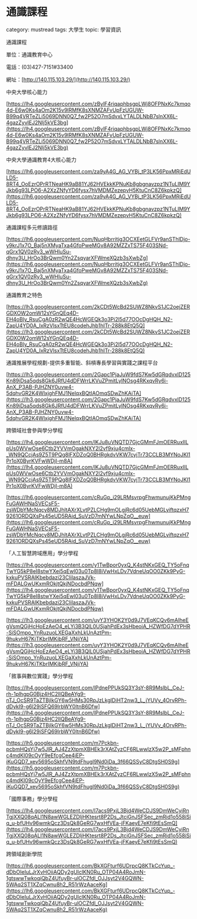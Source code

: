 # 通識課程

category: mustread
tags: 大學生
topic: 學習資訊

通識課程

單位：通識教育中心

電話：(03)427-7151#33400

網址：[http://140.115.103.29/](http://140.115.103.29/)

中央大學核心能力

[https://lh4.googleusercontent.com/zBylF4riqaphbsgpLWj8OFPNxKc7kmqo4d-E6w0Ks4aOm2K15v9lRMfK8sXNMZAFvUpFzUGUW-B99q4VRTeZLi5069DNN0Q7_fw2P52O7mSdvxLYTALDLNbB7slnXX6L-4gazZyvIEJ2Nlj5kVE3bg](https://lh4.googleusercontent.com/zBylF4riqaphbsgpLWj8OFPNxKc7kmqo4d-E6w0Ks4aOm2K15v9lRMfK8sXNMZAFvUpFzUGUW-B99q4VRTeZLi5069DNN0Q7_fw2P52O7mSdvxLYTALDLNbB7slnXX6L-4gazZyvIEJ2Nlj5kVE3bg)

中央大學通識教育4大核心能力

[https://lh6.googleusercontent.com/za9yA4G_AG_VYBj_tP3LK56PpxMRjEdULD5-8RT4_OoEzrOPrRTNeaHK9aB81YJ62HVEkkKPNuKb8gbgnavzpz1NTuLIM9YJkb6g93LPO6-A2XzZNfyYD6fysx7hVMDMZezepvH5KtuCnC8Z6kpkzQ](https://lh6.googleusercontent.com/za9yA4G_AG_VYBj_tP3LK56PpxMRjEdULD5-8RT4_OoEzrOPrRTNeaHK9aB81YJ62HVEkkKPNuKb8gbgnavzpz1NTuLIM9YJkb6g93LPO6-A2XzZNfyYD6fysx7hVMDMZezepvH5KtuCnC8Z6kpkzQ)

通識課程多元修讀路徑

[https://lh6.googleusercontent.com/NuqHbrritjg3OCXEetGLFVr9anSThlDjo-y9krJ1x7O_Baj5nXMyaTxa4GfoPweMGv8A92MZZxTS75F403SNd-qGrx1QV0zRy3_wWHIuSu-dhny3U_HrOo3BrQwm0Yn2ZsqyarXFWmeXQzb3sXwbZg](https://lh6.googleusercontent.com/NuqHbrritjg3OCXEetGLFVr9anSThlDjo-y9krJ1x7O_Baj5nXMyaTxa4GfoPweMGv8A92MZZxTS75F403SNd-qGrx1QV0zRy3_wWHIuSu-dhny3U_HrOo3BrQwm0Yn2ZsqyarXFWmeXQzb3sXwbZg)

通識教育之特色

[https://lh3.googleusercontent.com/2kCDt5WcBd2SUWZ8NkvS1JC2oejZERGDXOW2omW12sYGnQEq4D-EH4oBly_RsuCgA0zR2wQE4HcWGEQk3o3Pi2l5d77OOcDgHQH_N2-ZapU4YD0A_IxRzVlsxTtEU8codehJhb1hITr-288k8EtQ5Q](https://lh3.googleusercontent.com/2kCDt5WcBd2SUWZ8NkvS1JC2oejZERGDXOW2omW12sYGnQEq4D-EH4oBly_RsuCgA0zR2wQE4HcWGEQk3o3Pi2l5d77OOcDgHQH_N2-ZapU4YD0A_IxRzVlsxTtEU8codehJhb1hITr-288k8EtQ5Q)

通識推展學程規劃-提供多重智能、斜槓專長學習與實踐之課程平台

[https://lh3.googleusercontent.com/2Gapc1PjaJuW9fdS7Kw5dGRqdvxlD125Kn89iDsa5qds8Gk6JRfU4dDFWrrLKVuZPmitLylNOsg4RKxqvRy6i-AnX_P3AB-PJHZNY0uvw4-5dqhvGR2K4WlxjghFMJ1NelqxBQtIAOmqSDwZhKAiTA](https://lh3.googleusercontent.com/2Gapc1PjaJuW9fdS7Kw5dGRqdvxlD125Kn89iDsa5qds8Gk6JRfU4dDFWrrLKVuZPmitLylNOsg4RKxqvRy6i-AnX_P3AB-PJHZNY0uvw4-5dqhvGR2K4WlxjghFMJ1NelqxBQtIAOmqSDwZhKAiTA)

跨領域社會參與學分學程

[https://lh4.googleusercontent.com/lKJu8uVNQTD7GjcGMmFJmOERRuxIILpUs0WVwOse6Ctb2YVVmOgakNXY2l2vf9xju4cmlx-_WN9QCcjAs9Z5T9PQg8lFXDZoQ0BHRgkdvVKW7cyjTr73CCLB3MYNoJKl1Pr1oX0ByrKVFwWDjI-m8A](https://lh4.googleusercontent.com/lKJu8uVNQTD7GjcGMmFJmOERRuxIILpUs0WVwOse6Ctb2YVVmOgakNXY2l2vf9xju4cmlx-_WN9QCcjAs9Z5T9PQg8lFXDZoQ0BHRgkdvVKW7cyjTr73CCLB3MYNoJKl1Pr1oX0ByrKVFwWDjI-m8A)

[https://lh6.googleusercontent.com/cRuGp_i29LRMsvrpgFhwmunujKkPMngFuGAWHNaSVECsF5-zsWDbYMcNqcy8MDJhltAXrXLvtPZLCHg9mOLgjRc6d05UebMGLyiftqzxH79261ORDQXsPs45eUD5RAid_SuVzD7mNYwLNpZqO__euw](https://lh6.googleusercontent.com/cRuGp_i29LRMsvrpgFhwmunujKkPMngFuGAWHNaSVECsF5-zsWDbYMcNqcy8MDJhltAXrXLvtPZLCHg9mOLgjRc6d05UebMGLyiftqzxH79261ORDQXsPs45eUD5RAid_SuVzD7mNYwLNpZqO__euw)

「人工智慧跨域應用」學分學程

[https://lh4.googleusercontent.com/y1TwBpor0yxQ_K4stNKxGEQ_TY5oFnqTwYG5kP8eI8stwYXei5qEwl03u0Tp8I8iVwHxLDv7VdneUqOO0ZKk9PyG-kxkuPVSRAIKbebdazi23CIilaszaJVk-mFDALGwUKxmROkjtQkjNDocbdPNqw](https://lh4.googleusercontent.com/y1TwBpor0yxQ_K4stNKxGEQ_TY5oFnqTwYG5kP8eI8stwYXei5qEwl03u0Tp8I8iVwHxLDv7VdneUqOO0ZKk9PyG-kxkuPVSRAIKbebdazi23CIilaszaJVk-mFDALGwUKxmROkjtQkjNDocbdPNqw)

[https://lh3.googleusercontent.com/uyY3YHOK2Y0d9J7VEqKCQv6mAIheEgVsmQGjHcHoEzAeO4_eLYi3B3QlL0USjahPdEx3sHbeoiA_HZWfDG7dYPHR-SiSOmpo_YnRuzuoLXEGaXxhLkUnAztPm-9hukvH67KiTKbrIMKibRF_VNjiYA](https://lh3.googleusercontent.com/uyY3YHOK2Y0d9J7VEqKCQv6mAIheEgVsmQGjHcHoEzAeO4_eLYi3B3QlL0USjahPdEx3sHbeoiA_HZWfDG7dYPHR-SiSOmpo_YnRuzuoLXEGaXxhLkUnAztPm-9hukvH67KiTKbrIMKibRF_VNjiYA)

「敘事與數位實踐」學分學程

[https://lh4.googleusercontent.com/lPdnePPUkSQ3Y3sY-8R9MslbL_CeJ-rh-1plhgpG0Bjz4HC2IlQBeAYg9-nTJ_OcSR9TaZTBjlkGY6w5HMs30RpJzLkglDiHT2nw3_L_jYUVy_4OrvRPh-dDykI9-g6l29iSFQ69lrbWY0ltnB6Dfw](https://lh4.googleusercontent.com/lPdnePPUkSQ3Y3sY-8R9MslbL_CeJ-rh-1plhgpG0Bjz4HC2IlQBeAYg9-nTJ_OcSR9TaZTBjlkGY6w5HMs30RpJzLkglDiHT2nw3_L_jYUVy_4OrvRPh-dDykI9-g6l29iSFQ69lrbWY0ltnB6Dfw)

[https://lh5.googleusercontent.com/m7Pckbn-pcbmHQsYj7w5JlR_AJ4ZzXtpmXBHEk3rXAtZyzCF6RLwwlzX5w2P_sMFphnc4mdKI09cOyY9eEfcgCee4jEP-iKuGQD7_xev5695oSkhfVN9tdFhugl9Nd0iDa_3f66QSSyC8DtgSH0S9g](https://lh5.googleusercontent.com/m7Pckbn-pcbmHQsYj7w5JlR_AJ4ZzXtpmXBHEk3rXAtZyzCF6RLwwlzX5w2P_sMFphnc4mdKI09cOyY9eEfcgCee4jEP-iKuGQD7_xev5695oSkhfVN9tdFhugl9Nd0iDa_3f66QSSyC8DtgSH0S9g)

「國際事務」學分學程

[https://lh4.googleusercontent.com/I7acs9PxjL3Bjd4WeCDJS9DmWeCyiRnTgjXXQ08qALI1N8awWGLEZDljHKtesrt8P2Ds_JtciGnJSFSec_zmRid1o558iSiq_u-bfUHv96wmkQcz3DsQk8GeRG7wxHfVEa-jFKaeyE7eKfi9tEsSmQ](https://lh4.googleusercontent.com/I7acs9PxjL3Bjd4WeCDJS9DmWeCyiRnTgjXXQ08qALI1N8awWGLEZDljHKtesrt8P2Ds_JtciGnJSFSec_zmRid1o558iSiq_u-bfUHv96wmkQcz3DsQk8GeRG7wxHfVEa-jFKaeyE7eKfi9tEsSmQ)

跨領域創新學院

[https://lh6.googleusercontent.com/BkXGFturf6UDrpcQ8KTkCcYup_-dDbOIeIuLJrXvHOiiAQDy2gUIclKN0Ru_OTP04A4RoJmN-1gtswwTwkoqiQbZ4UfuyBr-ulOCZfdl_OJJsyt2V4GQWN-5WAq2ST1XZqCwnu8h2_R51rWzAaceKg](https://lh6.googleusercontent.com/BkXGFturf6UDrpcQ8KTkCcYup_-dDbOIeIuLJrXvHOiiAQDy2gUIclKN0Ru_OTP04A4RoJmN-1gtswwTwkoqiQbZ4UfuyBr-ulOCZfdl_OJJsyt2V4GQWN-5WAq2ST1XZqCwnu8h2_R51rWzAaceKg)